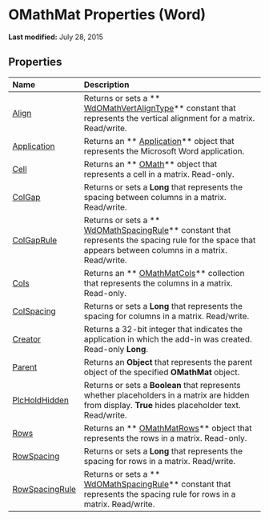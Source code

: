 
# OMathMat Properties (Word)

 **Last modified:** July 28, 2015


## Properties



|**Name**|**Description**|
|:-----|:-----|
| [Align](0bd58931-706e-1af5-5d14-801e941a1acc.md)|Returns or sets a  ** [WdOMathVertAlignType](cfa6d15b-6e86-a34e-07aa-2541d03ae2f9.md)** constant that represents the vertical alignment for a matrix. Read/write.|
| [Application](e85ef546-1a1d-84b8-3c23-db21172a9d1a.md)|Returns an  ** [Application](d1cf6f8f-4e88-bf01-93b4-90a83f79cb44.md)** object that represents the Microsoft Word application.|
| [Cell](5a7d412a-5bd9-05a8-4210-cef2d38d6307.md)|Returns an  ** [OMath](82f2f81b-e2d5-140f-bdcc-8b52b821b24d.md)** object that represents a cell in a matrix. Read-only.|
| [ColGap](14789751-5c22-dd1a-17c4-3d517c7bc951.md)|Returns or sets a  **Long** that represents the spacing between columns in a matrix. Read/write.|
| [ColGapRule](3bd79a22-0c9d-77eb-4f0a-75acee30ab48.md)|Returns or sets a  ** [WdOMathSpacingRule](25cb7c5d-2d31-9a26-d89d-3fb1e28a3679.md)** constant that represents the spacing rule for the space that appears between columns in a matrix. Read/write.|
| [Cols](6d12c25e-2477-a62d-cfde-a61ababc4a31.md)|Returns an  ** [OMathMatCols](b56ee426-56bd-6588-ebe9-898f4bfbba0c.md)** collection that represents the columns in a matrix. Read-only.|
| [ColSpacing](b4268efd-c49a-b344-6842-e6bc13804be7.md)|Returns or sets a  **Long** that represents the spacing for columns in a matrix. Read/write.|
| [Creator](b52f4464-d00b-2c76-5e01-063d9df740c4.md)|Returns a 32-bit integer that indicates the application in which the add-in was created. Read-only  **Long**.|
| [Parent](a43c6c28-5442-c7fe-bd0e-45ce3812d831.md)|Returns an  **Object** that represents the parent object of the specified **OMathMat** object.|
| [PlcHoldHidden](ebc46941-8c4c-3511-42ac-72dcad557e2a.md)|Returns or sets a  **Boolean** that represents whether placeholders in a matrix are hidden from display. **True** hides placeholder text. Read/write.|
| [Rows](7c60142a-8012-4c9f-c980-f0e218856341.md)|Returns an  ** [OMathMatRows](beeb74aa-23ba-b9da-1f24-65c91fb3dc2c.md)** object that represents the rows in a matrix. Read-only.|
| [RowSpacing](d5719ecb-206b-368b-939b-0115ec84269f.md)|Returns or sets a  **Long** that represents the spacing for rows in a matrix. Read/write.|
| [RowSpacingRule](dcc3089c-3d64-565b-be64-e88b61d2e881.md)|Returns or sets a  ** [WdOMathSpacingRule](25cb7c5d-2d31-9a26-d89d-3fb1e28a3679.md)** constant that represents the spacing rule for rows in a matrix. Read/write.|
